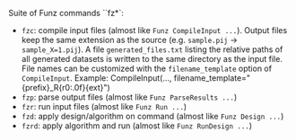 Suite of Funz commands ``fz*`:

* `fzc`: compile input files (almost like `Funz CompileInput ...`). Output files
  keep the same extension as the source (e.g. `sample.pij` -> `sample_X=1.pij`).
  A file ``generated_files.txt`` listing the relative paths of all generated
  datasets is written to the same directory as the input file.
  File names can be customized with the ``filename_template`` option of
  ``CompileInput``.
  Example:
    CompileInput(..., filename_template="{prefix}_R{r0:.0f}{ext}")
* `fzp`: parse output files (almost like `Funz ParseResults ...`)
* `fzr`: run input files (almost like `Funz Run ...`)
* `fzd`: apply design/algorithm on command (almost like `Funz Design ...`)
* `fzrd`: apply algorithm and run (almost like `Funz RunDesign ...`)
